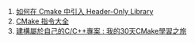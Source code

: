 1. [如何在 Cmake 中引入 Header-Only Library](https://tigercosmos.xyz/post/2022/12/c++/cmake-include-header-only-library/)
2. [CMake 指令大全](https://hackmd.io/@be2455/r19cLZHsn)
3. [建構屬於自己的C/C++專案 : 我的30天CMake學習之旅 ](https://ithelp.ithome.com.tw/users/20162026/ironman/6715)